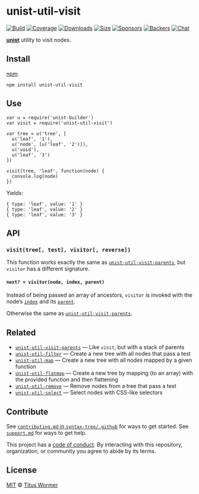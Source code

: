 unist-util-visit
================

[![Build](https://img.shields.io/travis/syntax-tree/unist-util-visit.svg)](https://travis-ci.org/syntax-tree/unist-util-visit) [![Coverage](https://img.shields.io/codecov/c/github/syntax-tree/unist-util-visit.svg)](https://codecov.io/github/syntax-tree/unist-util-visit) [![Downloads](https://img.shields.io/npm/dm/unist-util-visit.svg)](https://www.npmjs.com/package/unist-util-visit) [![Size](https://img.shields.io/bundlephobia/minzip/unist-util-visit.svg)](https://bundlephobia.com/result?p=unist-util-visit) [![Sponsors](https://opencollective.com/unified/sponsors/badge.svg)](https://opencollective.com/unified) [![Backers](https://opencollective.com/unified/backers/badge.svg)](https://opencollective.com/unified) [![Chat](https://img.shields.io/badge/chat-spectrum-7b16ff.svg)](https://spectrum.chat/unified/syntax-tree)

[**unist**](https://github.com/syntax-tree/unist) utility to visit nodes.

Install
-------

[npm](https://docs.npmjs.com/cli/install):

    npm install unist-util-visit

Use
---

    var u = require('unist-builder')
    var visit = require('unist-util-visit')

    var tree = u('tree', [
      u('leaf', '1'),
      u('node', [u('leaf', '2')]),
      u('void'),
      u('leaf', '3')
    ])

    visit(tree, 'leaf', function(node) {
      console.log(node)
    })

Yields:

    { type: 'leaf', value: '1' }
    { type: 'leaf', value: '2' }
    { type: 'leaf', value: '3' }

API
---

### `visit(tree[, test], visitor[, reverse])`

This function works exactly the same as [`unist-util-visit-parents`](https://github.com/syntax-tree/unist-util-visit-parents), but `visitor` has a different signature.

#### `next? = visitor(node, index, parent)`

Instead of being passed an array of ancestors, `visitor` is invoked with the node’s [`index`](https://github.com/syntax-tree/unist#index) and its [`parent`](https://github.com/syntax-tree/unist#parent-1).

Otherwise the same as [`unist-util-visit-parents`](https://github.com/syntax-tree/unist-util-visit-parents).

Related
-------

-   [`unist-util-visit-parents`](https://github.com/syntax-tree/unist-util-visit-parents) — Like `visit`, but with a stack of parents
-   [`unist-util-filter`](https://github.com/syntax-tree/unist-util-filter) — Create a new tree with all nodes that pass a test
-   [`unist-util-map`](https://github.com/syntax-tree/unist-util-map) — Create a new tree with all nodes mapped by a given function
-   [`unist-util-flatmap`](https://gitlab.com/staltz/unist-util-flatmap) — Create a new tree by mapping (to an array) with the provided function and then flattening
-   [`unist-util-remove`](https://github.com/syntax-tree/unist-util-remove) — Remove nodes from a tree that pass a test
-   [`unist-util-select`](https://github.com/syntax-tree/unist-util-select) — Select nodes with CSS-like selectors

Contribute
----------

See [`contributing.md` in `syntax-tree/.github`](https://github.com/syntax-tree/.github/blob/master/contributing.md) for ways to get started. See [`support.md`](https://github.com/syntax-tree/.github/blob/master/support.md) for ways to get help.

This project has a [code of conduct](https://github.com/syntax-tree/.github/blob/master/code-of-conduct.md). By interacting with this repository, organization, or community you agree to abide by its terms.

License
-------

[MIT](license) © [Titus Wormer](https://wooorm.com)
